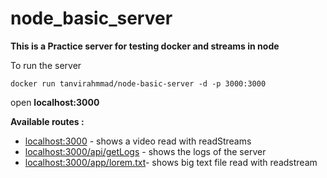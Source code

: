 # node_basic_server

<b> This is a  Practice server for testing docker and streams in node</b>

To run the server 
```
docker run tanvirahmmad/node-basic-server -d -p 3000:3000 
``` 

open <b> localhost:3000 </b>

<b> Available routes :</b>

* [localhost:3000](https://localhost:3000) - shows a video read with readStreams 
* [localhost:3000/api/getLogs](https://localhost:3000/api/getLogs) - shows the logs of the server
* [localhost:3000/app/lorem.txt](https://localhost:3000/app/lorem.txt)- shows big text file read with readstream

